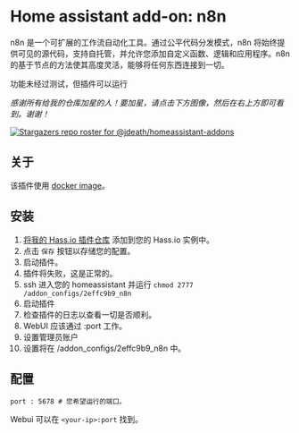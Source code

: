 # Home assistant add-on: n8n

n8n 是一个可扩展的工作流自动化工具。通过公平代码分发模式，n8n 将始终提供可见的源代码，支持自托管，并允许您添加自定义函数、逻辑和应用程序。n8n 的基于节点的方法使其高度灵活，能够将任何东西连接到一切。

功能未经过测试，但插件可以运行

_感谢所有给我的仓库加星的人！要加星，请点击下方图像，然后在右上方即可看到。谢谢！_

[![Stargazers repo roster for @jdeath/homeassistant-addons](https://reporoster.com/stars/jdeath/homeassistant-addons)](https://github.com/jdeath/homeassistant-addons/stargazers)

## 关于

该插件使用 [docker image](https://github.com/n8n-io/n8n)。

## 安装

1. [将我的 Hass.io 插件仓库][repository] 添加到您的 Hass.io 实例中。
1. 点击 `保存` 按钮以存储您的配置。
1. 启动插件。
1. 插件将失败，这是正常的。
1. ssh 进入您的 homeassistant 并运行 `chmod 2777 /addon_configs/2effc9b9_n8n`
1. 启动插件
1. 检查插件的日志以查看一切是否顺利。
1. WebUI 应该通过 <your-ip>:port 工作。
1. 设置管理员账户
1. 设置将在 /addon_configs/2effc9b9_n8n 中。

## 配置

```
port : 5678 # 您希望运行的端口。
```

Webui 可以在 `<your-ip>:port` 找到。

[repository]: https://github.com/jdeath/homeassistant-addons